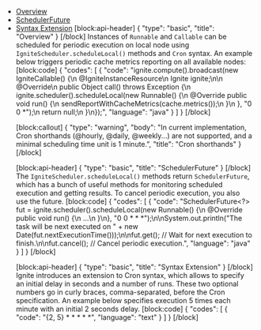 * [Overview](#overview)
* [SchedulerFuture](#schedulerfuture)
* [Syntax Extension](#syntax-extension)
[block:api-header]
{
  "type": "basic",
  "title": "Overview"
}
[/block]
Instances of `Runnable` and `Callable` can be scheduled for periodic execution on local node using `IgniteScheduler.scheduleLocal()` methods and `Cron` syntax. An example below triggers periodic cache metrics reporting on all available nodes: 
[block:code]
{
  "codes": [
    {
      "code": "ignite.compute().broadcast(new IgniteCallable<Object>() {\n    @IgniteInstanceResource\n    Ignite ignite;\n\n    @Override\n    public Object call() throws Exception {\n        ignite.scheduler().scheduleLocal(new Runnable() {\n            @Override public void run() {\n                sendReportWithCacheMetrics(cache.metrics());\n            }\n        }, \"0 0   *\");\n        return null;\n    }\n});",
      "language": "java"
    }
  ]
}
[/block]

[block:callout]
{
  "type": "warning",
  "body": "In current implementation, Cron shorthands (@hourly, @daily, @weekly...) are not supported, and a minimal scheduling time unit is 1 minute.",
  "title": "Cron shorthands"
}
[/block]

[block:api-header]
{
  "type": "basic",
  "title": "SchedulerFuture"
}
[/block]
The `IgniteScheduler.scheduleLocal()` methods return `SchedulerFuture`, which has a bunch of useful methods for monitoring scheduled execution and getting results. To cancel periodic execution, you also use the future.
[block:code]
{
  "codes": [
    {
      "code": "SchedulerFuture<?> fut = ignite.scheduler().scheduleLocal(new Runnable() {\n    @Override public void run() {\n        ...\n    }\n}, \"0 0 * * *\");\n\nSystem.out.println(\"The task will be next executed on \" + new Date(fut.nextExecutionTime()));\n\nfut.get(); // Wait for next execution to finish.\n\nfut.cancel(); // Cancel periodic execution.",
      "language": "java"
    }
  ]
}
[/block]

[block:api-header]
{
  "type": "basic",
  "title": "Syntax Extension"
}
[/block]
Ignite introduces an extension to Cron syntax, which allows to specify an initial delay in seconds and a number of runs. These two optional numbers go in curly braces, comma-separated, before the Cron specification. An example below specifies execution 5 times each minute with an initial 2 seconds delay.
[block:code]
{
  "codes": [
    {
      "code": "{2, 5} * * * * *",
      "language": "text"
    }
  ]
}
[/block]